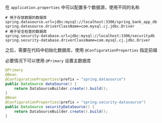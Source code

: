在 `application.properties` 中可以配置多个数据源，使用不同的名称

```properties
# 用于存放数据的数据库
spring.datasource.url=jdbc:mysql://localhost:3306/spring_bank_app_db
spring.datasource.driverClassName=com.mysql.cj.jdbc.Driver
# 用于安全检查的数据库
spring.security-database.url=jdbc:mysql://localhost:3306/securitydb
spring.security-database.driverClassName=com.mysql.cj.jdbc.Driver
```

之后，需要在代码中初始化数据库，使用 `@ConfigurationProperties` 指定前缀

必要情况下可以使用 `@Primary` 设置主数据库

```java
@Primary
@Bean
@ConfigurationProperties(prefix = "spring.datasource")
public DataSource dataSource() {
    return DataSourceBuilder.create().build();
}
@Bean
@ConfigurationProperties(prefix = "spring.security-datasource")
public DataSource securityDataSource() {
    return DataSourceBuilder.create().build();
}
```
